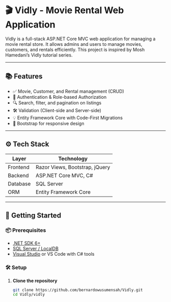 # 🎬 Vidly - Movie Rental Web Application

Vidly is a full-stack ASP.NET Core MVC web application for managing a movie rental store. It allows admins and users to manage movies, customers, and rentals efficiently. This project is inspired by Mosh Hamedani’s Vidly tutorial series.

---

## 📚 Features

- ✅ Movie, Customer, and Rental management (CRUD)
- 🔐 Authentication & Role-based Authorization
- 🔍 Search, filter, and pagination on listings
- 🛠 Validation (Client-side and Server-side)
- 💡 Entity Framework Core with Code-First Migrations
- 🎨 Bootstrap for responsive design

---

## ⚙️ Tech Stack

| Layer        | Technology                     |
|--------------|--------------------------------|
| Frontend     | Razor Views, Bootstrap, jQuery |
| Backend      | ASP.NET Core MVC, C#           |
| Database     | SQL Server                     |
| ORM          | Entity Framework Core          |

---

## 🚀 Getting Started

### 📦 Prerequisites

- [.NET SDK 6+](https://dotnet.microsoft.com/download)
- [SQL Server / LocalDB](https://www.microsoft.com/en-us/sql-server/sql-server-downloads)
- [Visual Studio](https://visualstudio.microsoft.com/) or VS Code with C# tools

### 🛠 Setup

1. **Clone the repository**
   ```bash
   git clone https://github.com/bernardowusumensah/Vidly.git
   cd Vidly/vidly

